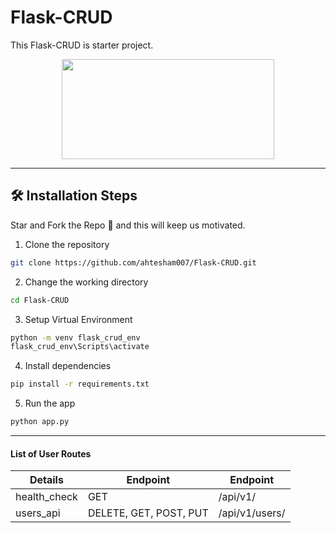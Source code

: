 # Flask-CRUD
This Flask-CRUD is starter project.
<p align="center">
  <img width="340" height="160" src="https://miro.medium.com/max/1266/1*vB-cUmm1_dBBt-4JtL0u5g.jpeg">
</p>

--- 

## 🛠️ Installation Steps

Star and Fork the Repo 🌟 and this will keep us motivated.

1. Clone the repository

```bash
git clone https://github.com/ahtesham007/Flask-CRUD.git
```

2. Change the working directory

```bash
cd Flask-CRUD
```

3. Setup Virtual Environment

```bash
python -m venv flask_crud_env
flask_crud_env\Scripts\activate
```

4. Install dependencies

```bash
pip install -r requirements.txt
```

5. Run the app

```bash
python app.py
```

---

#### List of User Routes
| Details | Endpoint | Endpoint | 
| --- | --- | --- |
|health_check | GET | /api/v1/|
|users_api |    DELETE, GET, POST, PUT | /api/v1/users/|
